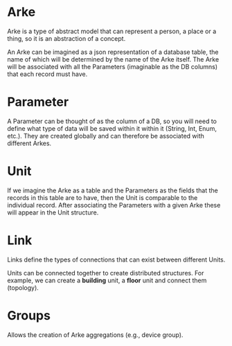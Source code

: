 # Arke

Arke is a type of abstract model that can represent a person, a place or a thing, so it is an abstraction of a concept.

An Arke can be imagined as a json representation of a database table, the name of which will be
determined by the name of the Arke itself. The Arke will be associated with all the Parameters
(imaginable as the DB columns) that each record must have.

# Parameter
A Parameter can be thought of as the column of a DB, so you will need to define what type of data will be saved within it
within it (String, Int, Enum, etc.). They are created globally and can therefore be associated with different Arkes.

# Unit

If we imagine the Arke as a table and the Parameters as the fields that the records in this table are to have, then
the Unit is comparable to the individual record.
After associating the Parameters with a given Arke these will appear in the Unit structure.

# Link
Links define the types of connections that can exist between different Units.

Units can be connected together to create distributed structures.
For example, we can create a **building** unit, a **floor** unit and connect them (topology).

# Groups
Allows the creation of Arke aggregations (e.g., device group).